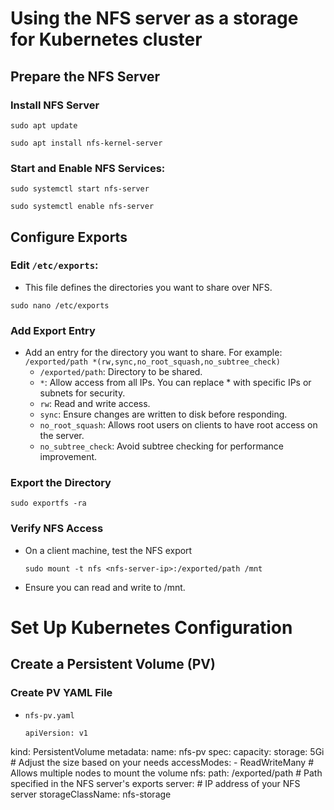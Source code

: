 # Using the NFS server as a storage for Kubernetes cluster
## Prepare the NFS Server
### Install NFS Server
```
sudo apt update
```
```
sudo apt install nfs-kernel-server
```

### Start and Enable NFS Services:
```
sudo systemctl start nfs-server
```
```
sudo systemctl enable nfs-server
```

## Configure Exports
### Edit `/etc/exports`:
- This file defines the directories you want to share over NFS.
```
sudo nano /etc/exports
```
### Add Export Entry
- Add an entry for the directory you want to share. For example:
  ```/exported/path *(rw,sync,no_root_squash,no_subtree_check)```
  - `/exported/path`: Directory to be shared.
  - `*`: Allow access from all IPs. You can replace * with specific IPs or subnets for security.
  - `rw`: Read and write access.
  - `sync`: Ensure changes are written to disk before responding.
  - `no_root_squash`: Allows root users on clients to have root access on the server.
  - `no_subtree_check`: Avoid subtree checking for performance improvement.

### Export the Directory
```
sudo exportfs -ra
```

### Verify NFS Access
- On a client machine, test the NFS export
  ```
  sudo mount -t nfs <nfs-server-ip>:/exported/path /mnt
  ```
- Ensure you can read and write to /mnt.

# Set Up Kubernetes Configuration
## Create a Persistent Volume (PV)
### Create PV YAML File
- `nfs-pv.yaml`
  ```
  apiVersion: v1
kind: PersistentVolume
metadata:
  name: nfs-pv
spec:
  capacity:
    storage: 5Gi  # Adjust the size based on your needs
  accessModes:
    - ReadWriteMany  # Allows multiple nodes to mount the volume
  nfs:
    path: /exported/path  # Path specified in the NFS server's exports
    server: <nfs-server-ip>  # IP address of your NFS server
  storageClassName: nfs-storage
```
